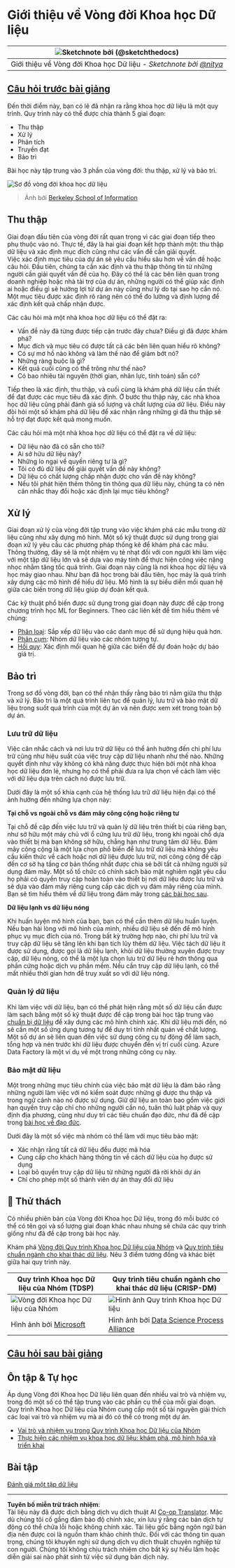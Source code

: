 <!--
CO_OP_TRANSLATOR_METADATA:
{
  "original_hash": "07478c2092203a69087b9c76b1f4dd56",
  "translation_date": "2025-09-05T23:37:02+00:00",
  "source_file": "4-Data-Science-Lifecycle/14-Introduction/README.md",
  "language_code": "vi"
}
-->
# Giới thiệu về Vòng đời Khoa học Dữ liệu

|![ Sketchnote bởi [(@sketchthedocs)](https://sketchthedocs.dev) ](../../sketchnotes/14-DataScience-Lifecycle.png)|
|:---:|
| Giới thiệu về Vòng đời Khoa học Dữ liệu - _Sketchnote bởi [@nitya](https://twitter.com/nitya)_ |

## [Câu hỏi trước bài giảng](https://ff-quizzes.netlify.app/en/ds/quiz/26)

Đến thời điểm này, bạn có lẽ đã nhận ra rằng khoa học dữ liệu là một quy trình. Quy trình này có thể được chia thành 5 giai đoạn:

- Thu thập
- Xử lý
- Phân tích
- Truyền đạt
- Bảo trì

Bài học này tập trung vào 3 phần của vòng đời: thu thập, xử lý và bảo trì.

![Sơ đồ vòng đời khoa học dữ liệu](../../../../4-Data-Science-Lifecycle/14-Introduction/images/data-science-lifecycle.jpg)  
> Ảnh bởi [Berkeley School of Information](https://ischoolonline.berkeley.edu/data-science/what-is-data-science/)

## Thu thập

Giai đoạn đầu tiên của vòng đời rất quan trọng vì các giai đoạn tiếp theo phụ thuộc vào nó. Thực tế, đây là hai giai đoạn kết hợp thành một: thu thập dữ liệu và xác định mục đích cũng như các vấn đề cần giải quyết.  
Việc xác định mục tiêu của dự án sẽ yêu cầu hiểu sâu hơn về vấn đề hoặc câu hỏi. Đầu tiên, chúng ta cần xác định và thu thập thông tin từ những người cần giải quyết vấn đề của họ. Đây có thể là các bên liên quan trong doanh nghiệp hoặc nhà tài trợ của dự án, những người có thể giúp xác định ai hoặc điều gì sẽ hưởng lợi từ dự án này cũng như lý do tại sao họ cần nó. Một mục tiêu được xác định rõ ràng nên có thể đo lường và định lượng để xác định kết quả chấp nhận được.

Các câu hỏi mà một nhà khoa học dữ liệu có thể đặt ra:
- Vấn đề này đã từng được tiếp cận trước đây chưa? Điều gì đã được khám phá?
- Mục đích và mục tiêu có được tất cả các bên liên quan hiểu rõ không?
- Có sự mơ hồ nào không và làm thế nào để giảm bớt nó?
- Những ràng buộc là gì?
- Kết quả cuối cùng có thể trông như thế nào?
- Có bao nhiêu tài nguyên (thời gian, nhân lực, tính toán) sẵn có?

Tiếp theo là xác định, thu thập, và cuối cùng là khám phá dữ liệu cần thiết để đạt được các mục tiêu đã xác định. Ở bước thu thập này, các nhà khoa học dữ liệu cũng phải đánh giá số lượng và chất lượng của dữ liệu. Điều này đòi hỏi một số khám phá dữ liệu để xác nhận rằng những gì đã thu thập sẽ hỗ trợ đạt được kết quả mong muốn.

Các câu hỏi mà một nhà khoa học dữ liệu có thể đặt ra về dữ liệu:
- Dữ liệu nào đã có sẵn cho tôi?
- Ai sở hữu dữ liệu này?
- Những lo ngại về quyền riêng tư là gì?
- Tôi có đủ dữ liệu để giải quyết vấn đề này không?
- Dữ liệu có chất lượng chấp nhận được cho vấn đề này không?
- Nếu tôi phát hiện thêm thông tin thông qua dữ liệu này, chúng ta có nên cân nhắc thay đổi hoặc xác định lại mục tiêu không?

## Xử lý

Giai đoạn xử lý của vòng đời tập trung vào việc khám phá các mẫu trong dữ liệu cũng như xây dựng mô hình. Một số kỹ thuật được sử dụng trong giai đoạn xử lý yêu cầu các phương pháp thống kê để khám phá các mẫu. Thông thường, đây sẽ là một nhiệm vụ tẻ nhạt đối với con người khi làm việc với một tập dữ liệu lớn và sẽ dựa vào máy tính để thực hiện công việc nặng nhọc nhằm tăng tốc quá trình. Giai đoạn này cũng là nơi khoa học dữ liệu và học máy giao nhau. Như bạn đã học trong bài đầu tiên, học máy là quá trình xây dựng các mô hình để hiểu dữ liệu. Mô hình là sự biểu diễn mối quan hệ giữa các biến trong dữ liệu giúp dự đoán kết quả.

Các kỹ thuật phổ biến được sử dụng trong giai đoạn này được đề cập trong chương trình học ML for Beginners. Theo các liên kết để tìm hiểu thêm về chúng:

- [Phân loại](https://github.com/microsoft/ML-For-Beginners/tree/main/4-Classification): Sắp xếp dữ liệu vào các danh mục để sử dụng hiệu quả hơn.
- [Phân cụm](https://github.com/microsoft/ML-For-Beginners/tree/main/5-Clustering): Nhóm dữ liệu vào các nhóm tương tự.
- [Hồi quy](https://github.com/microsoft/ML-For-Beginners/tree/main/2-Regression): Xác định mối quan hệ giữa các biến để dự đoán hoặc dự báo giá trị.

## Bảo trì

Trong sơ đồ vòng đời, bạn có thể nhận thấy rằng bảo trì nằm giữa thu thập và xử lý. Bảo trì là một quá trình liên tục để quản lý, lưu trữ và bảo mật dữ liệu trong suốt quá trình của một dự án và nên được xem xét trong toàn bộ dự án.

### Lưu trữ dữ liệu

Việc cân nhắc cách và nơi lưu trữ dữ liệu có thể ảnh hưởng đến chi phí lưu trữ cũng như hiệu suất của việc truy cập dữ liệu nhanh như thế nào. Những quyết định như vậy không có khả năng được thực hiện bởi một nhà khoa học dữ liệu đơn lẻ, nhưng họ có thể phải đưa ra lựa chọn về cách làm việc với dữ liệu dựa trên cách nó được lưu trữ.

Dưới đây là một số khía cạnh của hệ thống lưu trữ dữ liệu hiện đại có thể ảnh hưởng đến những lựa chọn này:

**Tại chỗ vs ngoài chỗ vs đám mây công cộng hoặc riêng tư**

Tại chỗ đề cập đến việc lưu trữ và quản lý dữ liệu trên thiết bị của riêng bạn, như sở hữu một máy chủ với ổ cứng lưu trữ dữ liệu, trong khi ngoài chỗ dựa vào thiết bị mà bạn không sở hữu, chẳng hạn như trung tâm dữ liệu. Đám mây công cộng là một lựa chọn phổ biến để lưu trữ dữ liệu mà không yêu cầu kiến thức về cách hoặc nơi dữ liệu được lưu trữ, nơi công cộng đề cập đến cơ sở hạ tầng cơ bản thống nhất được chia sẻ bởi tất cả những người sử dụng đám mây. Một số tổ chức có chính sách bảo mật nghiêm ngặt yêu cầu họ phải có quyền truy cập hoàn toàn vào thiết bị nơi dữ liệu được lưu trữ và sẽ dựa vào đám mây riêng cung cấp các dịch vụ đám mây riêng của mình. Bạn sẽ tìm hiểu thêm về dữ liệu trong đám mây trong [các bài học sau](https://github.com/microsoft/Data-Science-For-Beginners/tree/main/5-Data-Science-In-Cloud).

**Dữ liệu lạnh vs dữ liệu nóng**

Khi huấn luyện mô hình của bạn, bạn có thể cần thêm dữ liệu huấn luyện. Nếu bạn hài lòng với mô hình của mình, nhiều dữ liệu sẽ đến để mô hình phục vụ mục đích của nó. Trong bất kỳ trường hợp nào, chi phí lưu trữ và truy cập dữ liệu sẽ tăng lên khi bạn tích lũy thêm dữ liệu. Việc tách dữ liệu ít được sử dụng, được gọi là dữ liệu lạnh, khỏi dữ liệu thường xuyên được truy cập, dữ liệu nóng, có thể là một lựa chọn lưu trữ dữ liệu rẻ hơn thông qua phần cứng hoặc dịch vụ phần mềm. Nếu cần truy cập dữ liệu lạnh, có thể mất nhiều thời gian hơn để truy xuất so với dữ liệu nóng.

### Quản lý dữ liệu

Khi làm việc với dữ liệu, bạn có thể phát hiện rằng một số dữ liệu cần được làm sạch bằng một số kỹ thuật được đề cập trong bài học tập trung vào [chuẩn bị dữ liệu](https://github.com/microsoft/Data-Science-For-Beginners/tree/main/2-Working-With-Data/08-data-preparation) để xây dựng các mô hình chính xác. Khi dữ liệu mới đến, nó sẽ cần một số ứng dụng tương tự để duy trì tính nhất quán về chất lượng. Một số dự án sẽ liên quan đến việc sử dụng công cụ tự động để làm sạch, tổng hợp và nén trước khi dữ liệu được chuyển đến vị trí cuối cùng. Azure Data Factory là một ví dụ về một trong những công cụ này.

### Bảo mật dữ liệu

Một trong những mục tiêu chính của việc bảo mật dữ liệu là đảm bảo rằng những người làm việc với nó kiểm soát được những gì được thu thập và trong ngữ cảnh nào nó được sử dụng. Giữ dữ liệu an toàn bao gồm việc giới hạn quyền truy cập chỉ cho những người cần nó, tuân thủ luật pháp và quy định địa phương, cũng như duy trì các tiêu chuẩn đạo đức, như đã đề cập trong [bài học về đạo đức](https://github.com/microsoft/Data-Science-For-Beginners/tree/main/1-Introduction/02-ethics).

Dưới đây là một số việc mà nhóm có thể làm với mục tiêu bảo mật:
- Xác nhận rằng tất cả dữ liệu đều được mã hóa
- Cung cấp cho khách hàng thông tin về cách dữ liệu của họ được sử dụng
- Loại bỏ quyền truy cập dữ liệu từ những người đã rời khỏi dự án
- Chỉ cho phép một số thành viên dự án thay đổi dữ liệu

## 🚀 Thử thách

Có nhiều phiên bản của Vòng đời Khoa học Dữ liệu, trong đó mỗi bước có thể có tên gọi và số lượng giai đoạn khác nhau nhưng sẽ chứa các quy trình giống như đã đề cập trong bài học này.

Khám phá [Vòng đời Quy trình Khoa học Dữ liệu của Nhóm](https://docs.microsoft.com/en-us/azure/architecture/data-science-process/lifecycle) và [Quy trình tiêu chuẩn ngành cho khai thác dữ liệu](https://www.datascience-pm.com/crisp-dm-2/). Nêu 3 điểm tương đồng và khác biệt giữa hai quy trình này.

|Quy trình Khoa học Dữ liệu của Nhóm (TDSP)|Quy trình tiêu chuẩn ngành cho khai thác dữ liệu (CRISP-DM)|
|--|--|
|![Vòng đời Khoa học Dữ liệu của Nhóm](../../../../4-Data-Science-Lifecycle/14-Introduction/images/tdsp-lifecycle2.png) | ![Hình ảnh Quy trình Khoa học Dữ liệu](../../../../4-Data-Science-Lifecycle/14-Introduction/images/CRISP-DM.png) |
| Hình ảnh bởi [Microsoft](https://docs.microsoft.comazure/architecture/data-science-process/lifecycle) | Hình ảnh bởi [Data Science Process Alliance](https://www.datascience-pm.com/crisp-dm-2/) |

## [Câu hỏi sau bài giảng](https://ff-quizzes.netlify.app/en/ds/quiz/27)

## Ôn tập & Tự học

Áp dụng Vòng đời Khoa học Dữ liệu liên quan đến nhiều vai trò và nhiệm vụ, trong đó một số có thể tập trung vào các phần cụ thể của mỗi giai đoạn. Quy trình Khoa học Dữ liệu của Nhóm cung cấp một số tài nguyên giải thích các loại vai trò và nhiệm vụ mà ai đó có thể có trong một dự án.

* [Vai trò và nhiệm vụ trong Quy trình Khoa học Dữ liệu của Nhóm](https://docs.microsoft.com/en-us/azure/architecture/data-science-process/roles-tasks)  
* [Thực hiện các nhiệm vụ khoa học dữ liệu: khám phá, mô hình hóa và triển khai](https://docs.microsoft.com/en-us/azure/architecture/data-science-process/execute-data-science-tasks)

## Bài tập

[Đánh giá một tập dữ liệu](assignment.md)

---

**Tuyên bố miễn trừ trách nhiệm**:  
Tài liệu này đã được dịch bằng dịch vụ dịch thuật AI [Co-op Translator](https://github.com/Azure/co-op-translator). Mặc dù chúng tôi cố gắng đảm bảo độ chính xác, xin lưu ý rằng các bản dịch tự động có thể chứa lỗi hoặc không chính xác. Tài liệu gốc bằng ngôn ngữ bản địa nên được coi là nguồn tham khảo chính thức. Đối với các thông tin quan trọng, chúng tôi khuyến nghị sử dụng dịch vụ dịch thuật chuyên nghiệp từ con người. Chúng tôi không chịu trách nhiệm cho bất kỳ sự hiểu lầm hoặc diễn giải sai nào phát sinh từ việc sử dụng bản dịch này.